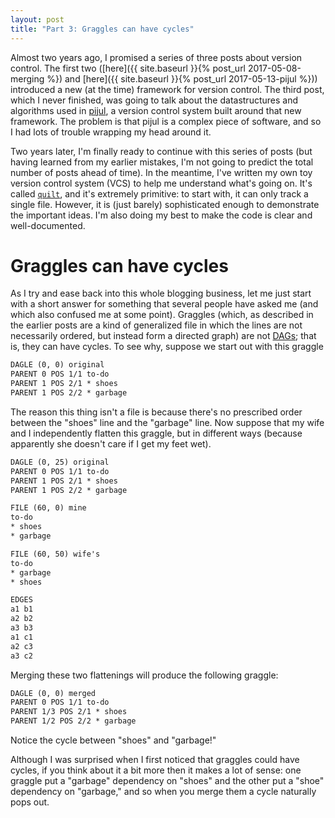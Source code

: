 ```yaml
---
layout: post
title: "Part 3: Graggles can have cycles"
---
```


Almost two years ago, I promised a series of three posts about version control.
The first two
([here]({{ site.baseurl }}{% post_url 2017-05-08-merging %})
and [here]({{ site.baseurl }}{% post_url 2017-05-13-pijul %}))
introduced a new (at the time)
framework for version control. The third post, which I never finished, was
going to talk about the datastructures and algorithms used in
[pijul](https://pijul.com), a version control system built around that new
framework. The problem is that pijul is a complex piece of software, and so I
had lots of trouble wrapping my head around it.

Two years later, I'm finally ready to continue with this series of posts (but
having learned from my earlier mistakes, I'm not going to predict the total
number of posts ahead of time). In the meantime, I've written my own toy
version control system (VCS) to help me understand what's going on. It's called
[`quilt`](https://github.com/jneem/quilt), and it's extremely primitive: to start
with, it can only track a single file. However, it is (just barely)
sophisticated enough to demonstrate the important ideas. I'm also doing my best
to make the code is clear and well-documented.

# Graggles can have cycles

As I try and ease back into this whole blogging business, let me just start
with a short answer for something that several people have asked me (and which
also confused me at some point). Graggles (which, as described in the earlier
posts are a kind of generalized file in which the lines are not necessarily
ordered, but instead form a directed graph) are not
[DAGs](https://en.wikipedia.org/wiki/Directed_acyclic_graph); that is, they can
have cycles. To see why, suppose we start out with this graggle

```tikz
DAGLE (0, 0) original
PARENT 0 POS 1/1 to-do
PARENT 1 POS 2/1 * shoes
PARENT 1 POS 2/2 * garbage
```

The reason this thing isn't a file is because there's no prescribed order
between the "shoes" line and the "garbage" line. Now suppose that my wife and I
independently flatten this graggle, but in different ways (because apparently
she doesn't care if I get my feet wet).

```tikz
DAGLE (0, 25) original
PARENT 0 POS 1/1 to-do
PARENT 1 POS 2/1 * shoes
PARENT 1 POS 2/2 * garbage

FILE (60, 0) mine
to-do
* shoes
* garbage

FILE (60, 50) wife's
to-do
* garbage
* shoes

EDGES
a1 b1
a2 b2
a3 b3
a1 c1
a2 c3
a3 c2
```

Merging these two flattenings will produce the following graggle:

```tikz
DAGLE (0, 0) merged
PARENT 0 POS 1/1 to-do
PARENT 1/3 POS 2/1 * shoes
PARENT 1/2 POS 2/2 * garbage
```

Notice the cycle between "shoes" and "garbage!"

Although I was surprised when I first noticed that graggles could have cycles, if
you think about it a bit more then it makes a lot of sense: one graggle put a
"garbage" dependency on "shoes" and the other put a "shoe" dependency on "garbage,"
and so when you merge them a cycle naturally pops out.

